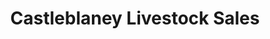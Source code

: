 ---
title: "Castleblaney Livestock Sales"
url: /castleblayney/castleblaney-livestock-sales/
shop: shop
---
